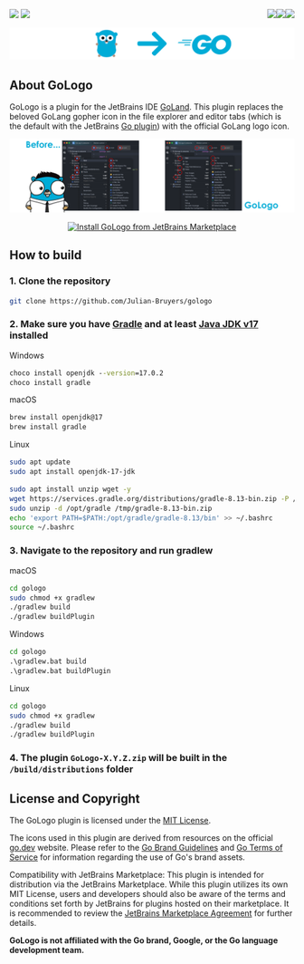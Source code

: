 <!--  README badges  -->
<a href="#"><img src="https://img.shields.io/github/v/release/julian-bruyers/gologo?label=Latest&labelColor=2D3748&color=003087"></a>
<a href="#"><img src="https://img.shields.io/github/license/julian-bruyers/gologo?&label=License&logo=opensourceinitiative&logoColor=ffffff&labelColor=2D3748&color=2D3748"></a>
<a href="https://plugins.jetbrains.com/plugin/27510-gologo"><img src="https://img.shields.io/badge/Linux-E95420?logo=linux&logoColor=white" align="right"></a>
<a href="https://plugins.jetbrains.com/plugin/27510-gologo"><img src="https://custom-icon-badges.demolab.com/badge/Windows-0078D6?logo=windows11&logoColor=white" align="right"></a>
<a href="https://plugins.jetbrains.com/plugin/27510-gologo"><img src="https://img.shields.io/badge/macOS-333333?logo=apple&logoColor=F0F0F0" align="right"></a>


![GoLogo Plugin](/docs/assets/gologo_header.png)


## About GoLogo

GoLogo is a plugin for the JetBrains IDE [GoLand](https://www.jetbrains.com/de-de/go/). This plugin replaces the
beloved GoLang gopher icon in the file explorer and editor tabs (which is the default with the JetBrains
[Go plugin](https://plugins.jetbrains.com/plugin/9568-go)) with the official GoLang logo icon.

![GoLogo Description](/docs/assets/gologo_description.png)

<p align="center">
  <a href="https://plugins.jetbrains.com/plugin/27510-gologo">
    <img src="https://img.shields.io/badge/JetBrains%20Marketplace-Install%20GoLogo-blue?style=for-the-badge&logo=jetbrains" alt="Install GoLogo from JetBrains Marketplace">
  </a>
</p>


## How to build

### 1. Clone the repository

```bash
git clone https://github.com/Julian-Bruyers/gologo
```

### 2. Make sure you have [Gradle](https://gradle.org) and at least [Java JDK v17](https://www.oracle.com/de/java/technologies/downloads/) installed

Windows

```cmd
choco install openjdk --version=17.0.2
choco install gradle
```

macOS

```bash
brew install openjdk@17
brew install gradle
```

Linux

```bash
sudo apt update
sudo apt install openjdk-17-jdk
```

```bash
sudo apt install unzip wget -y
wget https://services.gradle.org/distributions/gradle-8.13-bin.zip -P /tmp
sudo unzip -d /opt/gradle /tmp/gradle-8.13-bin.zip
echo 'export PATH=$PATH:/opt/gradle/gradle-8.13/bin' >> ~/.bashrc
source ~/.bashrc
```

### 3. Navigate to the repository and run gradlew

macOS

```bash
cd gologo
sudo chmod +x gradlew
./gradlew build
./gradlew buildPlugin
```

Windows

```cmd
cd gologo
.\gradlew.bat build
.\gradlew.bat buildPlugin
```

Linux

```bash
cd gologo
sudo chmod +x gradlew
./gradlew build
./gradlew buildPlugin
```

### 4. The plugin `GoLogo-X.Y.Z.zip` will be built in the `/build/distributions` folder

## License and Copyright

The GoLogo plugin is licensed under the [MIT License](LICENSE).

The icons used in this plugin are derived from resources on the official [go.dev](https://go.dev) website. Please refer to the [Go Brand Guidelines](https://go.dev/brand) and [Go Terms of Service](https://go.dev/tos) for information regarding the use of Go's brand assets.

Compatibility with JetBrains Marketplace: This plugin is intended for distribution via the JetBrains Marketplace. While this plugin utilizes its own MIT License, users and developers should also be aware of the terms and conditions set forth by JetBrains for plugins hosted on their marketplace. It is recommended to review the [JetBrains Marketplace Agreement](https://www.jetbrains.com/legal/docs/marketplace/marketplace-agreement/) for further details.

**GoLogo is not affiliated with the Go brand, Google, or the Go language development team.**